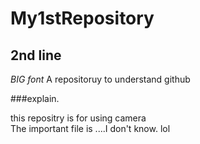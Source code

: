 # My1stRepository
## 2nd line 


_BIG font_
A repositoruy to understand github

###explain.  


this repositry is for using camera  
The important file is ....I don't know. lol
